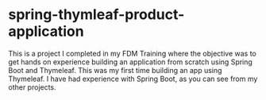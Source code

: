 # spring-thymleaf-product-application
This is a project I completed in my FDM Training where the objective was to get hands on experience building an application from scratch using Spring Boot and Thymeleaf. This was my first time building an app using Thymeleaf. I have had experience with Spring Boot, as you can see from my other projects. 
